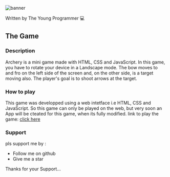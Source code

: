 ![banner](https://user-images.githubusercontent.com/79866006/149248150-1fa57bec-599e-4a85-9e37-e5e1fe78ccd8.png)

Written by The Young Programmer 💻

## The Game

### Description

Archery is a mini game made with HTML, CSS and JavaScript. In this game, you have to rotate your device in a Landscape mode.
The bow moves to and fro on the left side of the screen and, on the other side, is a target moving also. The player's goal is to shoot arrows at the target.

### How to play

This game was developped using a web intetface i.e HTML, CSS and JavaScript.
So this game can only be played on the web, but very soon an App will be cteated for this game, when its fully modified.
link to play the game: [click here](#)

### Support 

pls support me by :
- Follow me on github
- Give me a star

Thanks for your Support...
